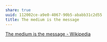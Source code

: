 ```yaml
---
share: true
uuid: 112002ce-a9e0-4067-90b5-ababb31c2d55
title: The medium is the message
---
```

[The medium is the message - Wikipedia](https://en.wikipedia.org/wiki/The_medium_is_the_message)